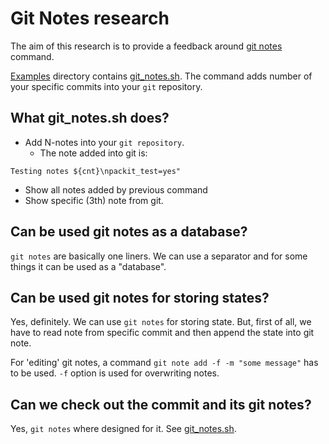 # Git Notes research

The aim of this research is to provide
a feedback around [git notes](https://git-scm.com/docs/git-notes) command.

[Examples](./examples) directory contains [git_notes.sh](./examples/git_notes.sh).
The command adds number of your specific commits into your `git` repository.

## What git_notes.sh does?

* Add N-notes into your `git repository`.
  * The note added into git is:

```Testing notes ${cnt}\npackit_test=yes"```
* Show all notes added by previous command
* Show specific (3th) note from git.

## Can be used git notes as a database?

`git notes` are basically one liners. We can use a separator and for
some things it can be used as a "database".

## Can be used git notes for storing states?

Yes, definitely. We can use `git notes` for storing state.
But, first of all, we have to read note from specific commit and then
append the state into git note.

For 'editing' git notes, a command
`git note add -f -m "some message"` has to be used.
`-f` option is used for overwriting notes.

## Can we check out the commit and its git notes?
Yes, `git notes` where designed for it. See [git_notes.sh](./examples/git_notes.sh).
